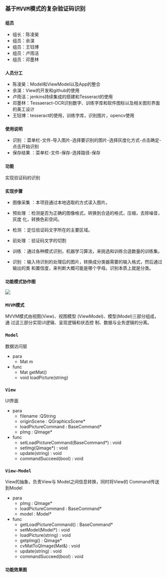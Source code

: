 ## `基于MVVM模式的复杂验证码识别`
### `组员`
* 组长：陈凌昊
* 组员：余淏
* 组员：王钰博
* 组员：卢雨洁 
* 组员：邓墨林
### `人员分工`
* 陈凌昊：Model和ViewModel以及App的整合
* 余淏：View的开发和github的使用
* 卢雨洁：jenkins持续集成的搭建和Tesseract的使用
* 邓墨林：Tessaeract-OCR识别数字、训练字库和软件图标以及相关图形界面的美工设计
* 王钰博：tesseract的使用，训练字库，识别图片，opencv使用
### `使用说明`
* 识别 ：菜单栏-文件-导入图片-选择要识别的图片-选择灰度化方式-点击确定-点击开始识别
* 保存结果 ：菜单栏-文件-保存-选择路径-保存
### `功能`
实现验证码的识别

### `实现步骤`
* 图像采集 ：本项目通过本地选取的方式读入图片。
    
* 预处理 ：检测是否为正确的图像格式，转换到合适的格式，压缩，去除噪音，灰度
化，转换色彩空间。
    
* 检测 ：定位验证码文字所在的主要区域。
    
* 前处理 ：验证码文字的切割
    
* 训练 ：通过各种模式识别，机器学习算法，来挑选和训练合适数量的训练集。
    
* 识别 ：输入待识别的处理后的图片，转换成分类器需要的输入格式，然后通过输出的类
和置信度，来判断大概可能是哪个字母。识别本质上就是分类。
### `功能模式协作图`
![](https://github.com/cubeFUN/Sum/blob/master/img/Frame.jpg)
### `MVVM模式`
MVVM模式由视图(View)、视图模型 (ViewModel)、模型(Model)三部分组成，通 过这三部分实现UI逻辑、呈现逻辑和状态控 制、数据与业务逻辑的分离。 
### `Model`
数据访问层
* para
    * Mat m
* func
    * Mat getMat()
    * void loadPicture(string)

### `View`
UI界面
* para
    * filename :QString
    * originScene : QGraphicsScene*
    * loadPictureCommand : BaseCommand*
    * pImg : QImage*
* func
    * setLoadPictureCommand(BaseCommand*) : void
    * setImg(Qimage*) : void
    * update(string) : void
    * commandSucceed(bool) : void

### `View-Model`
View的抽象，负责View与 Model之间信息转换，同时将View的 Command传送到Model
* para
    * pImg : QImage*
    * loadPictureCommand : BaseCommand*
    * model : Model*
* func
    * getLoadPictureCommand() : BaseCommand*
    * setModel(Model*) : void
    * loadPicture(string) : void
    * getpImg() : Qimage*
    * cvMatToQImage(Mat&) : void
    * update(string) : void
    * commandSucceed(bool) : void
### `功能效果图`


